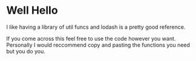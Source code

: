 # Well Hello

I like having a library of util funcs and lodash is a pretty good reference.

If you come across this feel free to use the code however you want.
Personally I would reccommend copy and pasting the functions you need but you do you.

